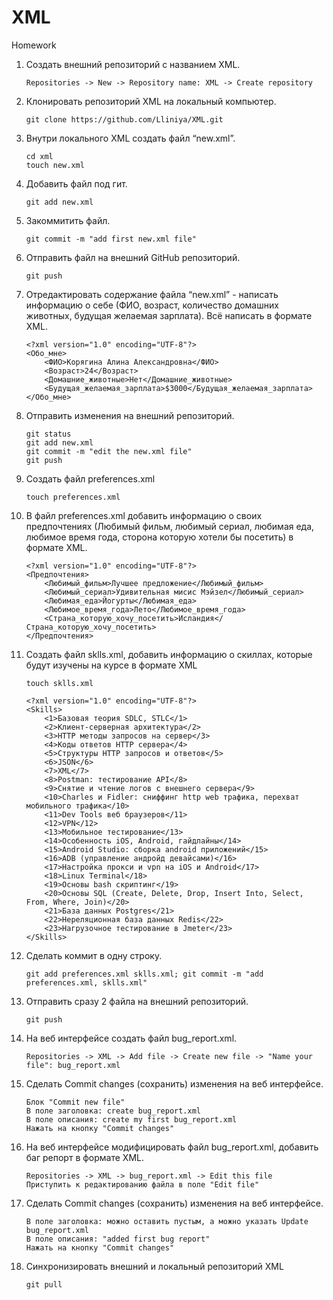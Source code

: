 # XML
Homework

1. Создать внешний репозиторий c названием XML.

	  `Repositories -> New -> Repository name: XML -> Create repository`

2. Клонировать репозиторий XML на локальный компьютер.

	`git clone https://github.com/Lliniya/XML.git`

3. Внутри локального XML создать файл “new.xml”.
	```
	cd xml
	touch new.xml
	```
4. Добавить файл под гит.

	`git add new.xml`

5. Закоммитить файл.

	`git commit -m "add first new.xml file"`

6. Отправить файл на внешний GitHub репозиторий.

	`git push`

7. Отредактировать содержание файла “new.xml” - написать информацию о себе (ФИО, возраст, количество домашних животных, будущая желаемая зарплата). Всё написать в формате XML.
	```	
	<?xml version="1.0" encoding="UTF-8"?>
	<Обо_мне>
		<ФИО>Корягина Алина Александровна</ФИО>
		<Возраст>24</Возраст>
		<Домашние_животные>Нет</Домашние_животные>
		<Будущая_желаемая_зарплата>$3000</Будущая_желаемая_зарплата>
	</Обо_мне>
	```
8. Отправить изменения на внешний репозиторий.
	```
	git status
	git add new.xml
	git commit -m "edit the new.xml file"
	git push
	```
9. Создать файл preferences.xml

	`touch preferences.xml`

10. В файл preferences.xml добавить информацию о своих предпочтениях (Любимый фильм, любимый сериал, любимая еда, любимое время года, сторона которую хотели бы посетить) в формате XML.
	```
	<?xml version="1.0" encoding="UTF-8"?>
	<Предпочтения>
		<Любимый_фильм>Лучшее предложение</Любимый_фильм>
		<Любимый_сериал>Удивительная мисис Мэйзел</Любимый_сериал>
		<Любимая_еда>Йогурты</Любимая_еда>
		<Любимое_время_года>Лето</Любимое_время_года>
		<Страна_которую_хочу_посетить>Исландия</Страна_которую_хочу_посетить>
	</Предпочтения>
	```
11. Создать файл sklls.xml, добавить информацию о скиллах, которые будут изучены на курсе в формате XML

	`touch sklls.xml`
	```
	<?xml version="1.0" encoding="UTF-8"?>
	<Skills>
		<1>Базовая теория SDLC, STLC</1>
		<2>Клиент-серверная архитектура</2>
		<3>HTTP методы запросов на сервер</3>
		<4>Коды ответов HTTP сервера</4>
		<5>Структуры HTTP запросов и ответов</5>
		<6>JSON</6>
		<7>XML</7>
		<8>Postman: тестирование API</8>
		<9>Снятие и чтение логов c внешнего сервера</9>
		<10>Charles и Fidler: сниффинг http web трафика, перехват мобильного трафика</10>
		<11>Dev Tools веб браузеров</11>
		<12>VPN</12>
		<13>Мобильное тестирование</13>
		<14>Особенность iOS, Android, гайдлайны</14>
		<15>Android Studio: сборка android приложений</15>
		<16>ADB (управление андройд девайсами)</16>
		<17>Настройка прокси и vpn на iOS и Android</17>
		<18>Linux Terminal</18>
		<19>Основы bash скриптинг</19>
		<20>Основы SQL (Create, Delete, Drop, Insert Into, Select, From, Where, Join)</20>
		<21>База данных Postgres</21>
		<22>Нереляционная база данных Redis</22>
		<23>Нагрузочное тестирование в Jmeter</23>
	</Skills>
	```
12. Сделать коммит в одну строку.

	`git add preferences.xml sklls.xml; git commit -m "add preferences.xml, sklls.xml"`

13. Отправить сразу 2 файла на внешний репозиторий.

	`git push`

14. На веб интерфейсе создать файл bug_report.xml.

	`Repositories -> XML -> Add file -> Create new file -> "Name your file": bug_report.xml`

15. Сделать Commit changes (сохранить) изменения на веб интерфейсе.
	```
	Блок "Commit new file"
	В поле заголовка: create bug_report.xml
	В поле описания: create my first bug_report.xml
	Нажать на кнопку "Commit changes"
	```
16. На веб интерфейсе модифицировать файл bug_report.xml, добавить баг репорт в формате XML.
	```
	Repositories -> XML -> bug_report.xml -> Edit this file
	Приступить к редактированию файла в поле "Edit file"
	```
17. Сделать Commit changes (сохранить) изменения на веб интерфейсе.
	```
	В поле заголовка: можно оставить пустым, а можно указать Update bug_report.xml
	В поле описания: "added first bug report"
	Нажать на кнопку "Commit changes"
	```
18. Синхронизировать внешний и локальный репозиторий XML

	`git pull`
